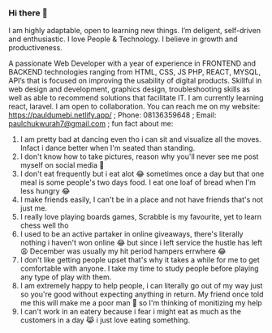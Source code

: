 ### Hi there 👋

I am highly adaptable, open to learning new things. I’m deligent, self-driven and enthusiastic. I love People & Technology. I believe in growth and productiveness.

A passionate Web Developer with a year of experience in FRONTEND and BACKEND technologies ranging from HTML, CSS, JS PHP, REACT, MYSQL, API’s that is focused on improving the usability of digital products. Skillful in web design and development, graphics design, troubleshooting skills as well as able to recommend solutions that facilitate IT.
I am currently learning react, laravel. I am open to collaboration. You can reach me on my 
website: https://pauldumebi.netlify.app/ ; 
Phone: 08136359648 ;
Email: paulchukwurah7@gmail.com ;
fun fact about me: 
1. I am pretty bad at dancing even tho i can sit and visualize all the moves. Infact i dance better when I'm seated than standing.
2. I don't know how to take pictures, reason why you'll never see me post myself on social media 🤦
3. I don't eat frequently but i eat alot 😂 sometimes once a day but that one meal is some people's two days food. I eat one loaf of bread when I'm less hungry 😂
4. I make friends easily, I can't be in a place and not have friends that's not just me.
5. I really love playing boards games, Scrabble is my favourite, yet to learn chess well tho
6. I used to be an active partaker in online giveaways, there's literally nothing i haven't won online 😂 but since i left service the hustle has left 😩 December was usually my hit period hampers errwhere 😂
7. I don't like getting people upset that's why it takes a while for me to get comfortable with anyone. I take my time to study people before playing any type of play with them.
8. I am extremely happy to help people, i can literally go out of my way just so you're good without expecting anything in return. My friend once told me this will make me a poor man 🤣 so I'm thinking of monitizing my help
9. I can't work in an eatery because i fear i might eat as much as the customers in a day 😹 i just love eating something.

